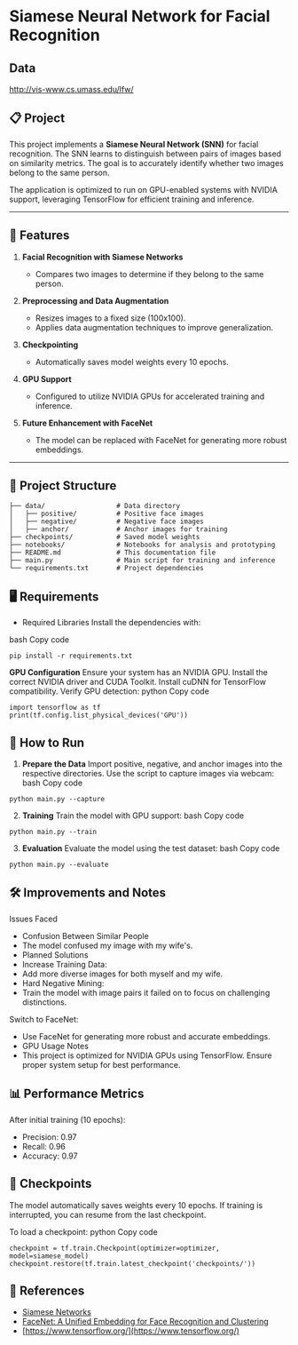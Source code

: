 
# Siamese Neural Network for Facial Recognition  

## Data 
http://vis-www.cs.umass.edu/lfw/

## 📋 Project  

This project implements a **Siamese Neural Network (SNN)** for facial recognition. The SNN learns to distinguish between pairs of images based on similarity metrics. The goal is to accurately identify whether two images belong to the same person.  

The application is optimized to run on GPU-enabled systems with NVIDIA support, leveraging TensorFlow for efficient training and inference.  

---

## 🚀 Features  
1. **Facial Recognition with Siamese Networks**  
   - Compares two images to determine if they belong to the same person.  

2. **Preprocessing and Data Augmentation**  
   - Resizes images to a fixed size (100x100).  
   - Applies data augmentation techniques to improve generalization.  

3. **Checkpointing**  
   - Automatically saves model weights every 10 epochs.  

4. **GPU Support**  
   - Configured to utilize NVIDIA GPUs for accelerated training and inference.  

5. **Future Enhancement with FaceNet**  
   - The model can be replaced with FaceNet for generating more robust embeddings.  

---

## 📁 Project Structure  
```plaintext
├── data/                  # Data directory
│   ├── positive/          # Positive face images
│   ├── negative/          # Negative face images
│   ├── anchor/            # Anchor images for training
├── checkpoints/           # Saved model weights
├── notebooks/             # Notebooks for analysis and prototyping
├── README.md              # This documentation file
├── main.py                # Main script for training and inference
└── requirements.txt       # Project dependencies
```

## 🖥️ Requirements
- Required Libraries
Install the dependencies with:

bash
Copy code
```plaintext
pip install -r requirements.txt
```

**GPU Configuration**
Ensure your system has an NVIDIA GPU.
Install the correct NVIDIA driver and CUDA Toolkit.
Install cuDNN for TensorFlow compatibility.
Verify GPU detection:
python
Copy code

```plaintext
import tensorflow as tf
print(tf.config.list_physical_devices('GPU'))
```

## 🧪 How to Run
1. **Prepare the Data**
Import positive, negative, and anchor images into the respective directories.
Use the script to capture images via webcam:
bash
Copy code
```plaintext
python main.py --capture
```

2. **Training**
Train the model with GPU support:
bash
Copy code
```plaintext
python main.py --train
```

3. **Evaluation**
Evaluate the model using the test dataset:
bash
Copy code
```plaintext
python main.py --evaluate
```

## 🛠️ Improvements and Notes
Issues Faced
- Confusion Between Similar People
- The model confused my image with my wife's.
- Planned Solutions
- Increase Training Data:
- Add more diverse images for both myself and my wife.
- Hard Negative Mining:
- Train the model with image pairs it failed on to focus on challenging distinctions.

Switch to FaceNet:
- Use FaceNet for generating more robust and accurate embeddings.
- GPU Usage Notes
- This project is optimized for NVIDIA GPUs using TensorFlow. Ensure proper system setup for best performance.

## 📊 Performance Metrics
After initial training (10 epochs):
- Precision: 0.97
- Recall: 0.96
- Accuracy: 0.97

## 📌 Checkpoints
The model automatically saves weights every 10 epochs. If training is interrupted, you can resume from the last checkpoint.

To load a checkpoint:
python
Copy code
```plaintext
checkpoint = tf.train.Checkpoint(optimizer=optimizer, model=siamese_model)
checkpoint.restore(tf.train.latest_checkpoint('checkpoints/'))
```

## 📖 References
- [Siamese Networks](https://en.wikipedia.org/wiki/Siamese_neural_network)
- [FaceNet: A Unified Embedding for Face Recognition and Clustering](https://arxiv.org/abs/1503.03832)
- [https://www.tensorflow.org/](https://www.tensorflow.org/)